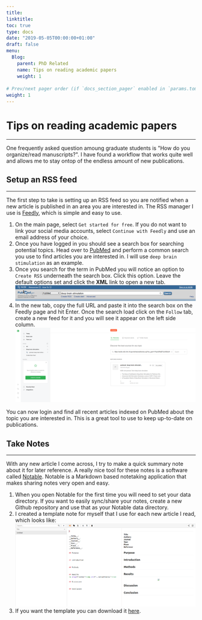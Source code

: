 ```yaml
---
title: 
linktitle: 
toc: true
type: docs
date: "2019-05-05T00:00:00+01:00"
draft: false
menu:
  Blog:
    parent: PhD Related
    name: Tips on reading academic papers
    weight: 1

# Prev/next pager order (if `docs_section_pager` enabled in `params.toml`)
weight: 1
---
```


# Tips on reading academic papers
---

One frequently asked question amoung graduate students is "How do you organize/read manuscripts?". I have found a workflow that works quite well and allows me to stay ontop of the endless amount of new publications.

## Setup an RSS feed
---

The first step to take is setting up an RSS feed so you are notified when a new article is published in an area you are interested in. The RSS manager I use is <a href="https://feedly.com/i/welcome" target="_blank">Feedly</a>, which is simple and easy to use.

1. On the main page, select `Get started for free`. If you do not want to link your social media accounts, select `Continue with Feedly` and use an email address of your choice.
2. Once you have logged in you should see a search box for searching potential topics. Head over to <a href="https://www.ncbi.nlm.nih.gov/pubmed/" target="_blank">PubMed</a> and perform a common search you use to find articles you are interested in. I will use `deep brain stimulation` as an example.
3. Once you search for the term in PubMed you will notice an option to `Create RSS` underneath the search box. Click this option. Leave the default options set and click the **XML** link to open a new tab.
![png](./img/pubmed_search.png)
4. In the new tab, copy the full URL and paste it into the search box on the Feedly page and hit Enter. Once the search load click on the `Follow` tab, create a new feed for it and you will see it appear on the left side column.
![png](./img/feedly_add.png)

You can now login and find all recent articles indexed on PubMed about the topic you are interested in. This is a great tool to use to keep up-to-date on publications.

## Take Notes
---

With any new article I come across, I try to make a quick summary note about it for later reference. A really nice tool for these notes is a software called <a href="https://notable.md/" target="_blank">Notable</a>. Notable is a Markdown based notetaking application that makes sharing notes very open and easy.

1. When you open Notable for the first time you will need to set your data directory. If you want to easily sync/share your notes, create a new Github repository and use that as your Notable data directory.
2. I created a template note for myself that I use for each new article I read, which looks like:
![png](./img/notable_template.png)
3. If you want the template you can download it [here](./static/Untitled.md).

